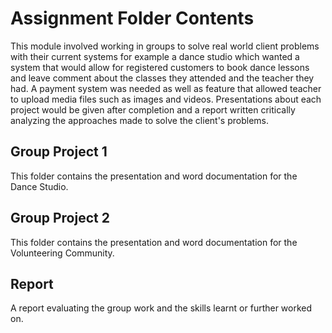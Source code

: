 # Assignment Folder Contents
This module involved working in groups to solve real world client problems with their current systems for 
example a dance studio which wanted a system that would allow for registered customers to book dance lessons 
and leave comment about the classes they attended and the teacher they had. A payment system was needed as well as 
feature that allowed teacher to upload media files such as images and videos. Presentations about each project would 
be given after completion and a report written critically analyzing the approaches made to solve the client's problems.

## Group Project 1
This folder contains the presentation and word documentation for the Dance Studio.

## Group Project 2
This folder contains the presentation and word documentation for the Volunteering Community.

## Report
A report evaluating the group work and the skills learnt or further worked on.
